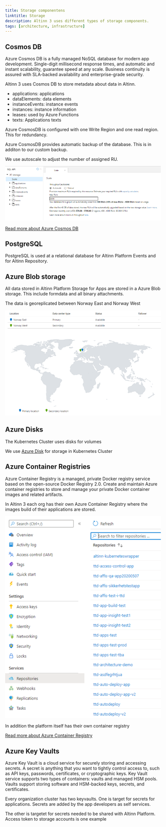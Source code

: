 ```yaml
---
title: Storage componentens
linktitle: Storage
description: Altinn 3 uses different types of storage components.
tags: [architecture, infrastructure]
---
```


## Cosmos DB

Azure Cosmos DB is a fully managed NoSQL database for modern app development. Single-digit millisecond response times, and automatic and instant scalability, guarantee speed at any scale. 
Business continuity is assured with SLA-backed availability and enterprise-grade security. 

Altinn 3 uses Cosmos DB to store metadata about data in Altinn.

- applications: applications
- dataElements: data elements
- instanceEvents: instance events
- instances: instance information
- leases: used by Azure Functions
- texts: Applications texts

Azure CosmosDB is configured with one Write Region and one read region. This for redundancy.

Azure CosmosDB provides automatic backup of the database. This is in additon to our custom backup.

We use autoscale to adjust the number of assigned RU.

![Geo replication](cosmos.png "Cosmos scaling")

[Read more about Azure Cosmos DB](https://docs.microsoft.com/en-us/azure/cosmos-db/introduction)
  
## PostgreSQL

PostgreSQL is used at a relational database for Altinn Platform Events and for Altinn Repository.

## Azure Blob storage

All data stored in Altinn Platform Storage for Apps are stored in a Azure Blob storage. This include formdata and all binary attachments.

The data is georeplicated between Norway East and Norway West

![Geo replication](georeplication.png "Geo replication")

## Azure Disks

The Kubernetes Cluster uses disks for volumes

We use [Azure Disk](https://azure.microsoft.com/en-us/services/storage/disks/) for storage in Kubernetes Cluster

## Azure Container Registries

Azure Container Registry is a managed, private Docker registry service based on the open-source Docker Registry 2.0. 
Create and maintain Azure container registries to store and manage your private Docker container images and related artifacts.

In Altinn 3 each org has their own Azure Container Registry where the images build of their applications are stored.

![ACR Overview](acr.png "ACR overview")

In addition the platform itself has their own container registry

[Read more about Azure Container Registry](https://docs.microsoft.com/en-us/azure/container-registry/)

## Azure Key Vaults

Azure Key Vault is a cloud service for securely storing and accessing secrets. A secret is anything that you want to tightly control access to, 
such as API keys, passwords, certificates, or cryptographic keys. Key Vault service supports 
two types of containers: vaults and managed HSM pools. Vaults support storing software and HSM-backed keys, secrets, and certificates.

Every organization cluster has two keyvaults. One is target for secrets for applications. Secrets are added by the app developers as self services.

The other is targetet for secrets needed to be shared with Altinn Platform. Access token to storage accounts is one example
